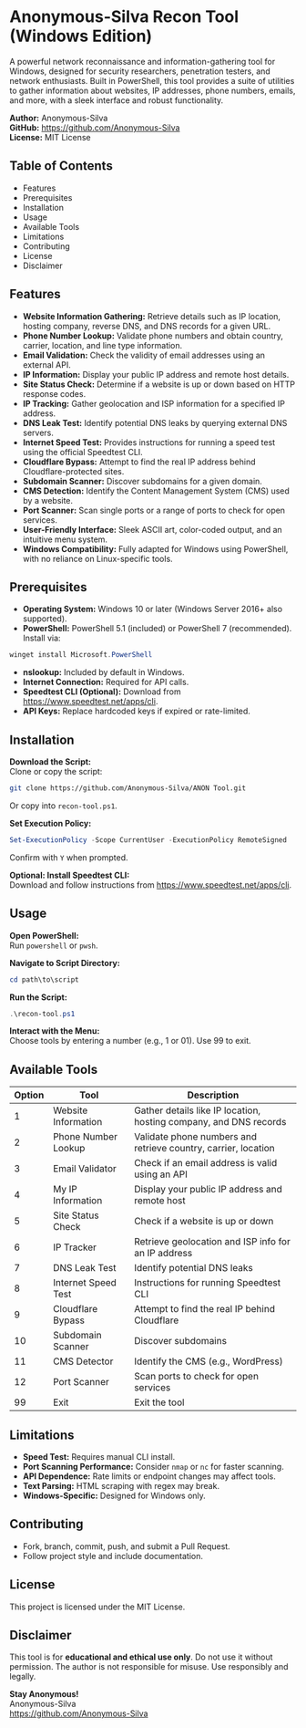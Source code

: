 # Anonymous-Silva Recon Tool (Windows Edition)
<!-- Replace with actual banner image if available -->

A powerful network reconnaissance and information-gathering tool for Windows, designed for security researchers, penetration testers, and network enthusiasts. Built in PowerShell, this tool provides a suite of utilities to gather information about websites, IP addresses, phone numbers, emails, and more, with a sleek interface and robust functionality.

**Author:** Anonymous-Silva  
**GitHub:** https://github.com/Anonymous-Silva  
**License:** MIT License  

## Table of Contents
- Features
- Prerequisites
- Installation
- Usage
- Available Tools
- Limitations
- Contributing
- License
- Disclaimer

## Features
- **Website Information Gathering:** Retrieve details such as IP location, hosting company, reverse DNS, and DNS records for a given URL.
- **Phone Number Lookup:** Validate phone numbers and obtain country, carrier, location, and line type information.
- **Email Validation:** Check the validity of email addresses using an external API.
- **IP Information:** Display your public IP address and remote host details.
- **Site Status Check:** Determine if a website is up or down based on HTTP response codes.
- **IP Tracking:** Gather geolocation and ISP information for a specified IP address.
- **DNS Leak Test:** Identify potential DNS leaks by querying external DNS servers.
- **Internet Speed Test:** Provides instructions for running a speed test using the official Speedtest CLI.
- **Cloudflare Bypass:** Attempt to find the real IP address behind Cloudflare-protected sites.
- **Subdomain Scanner:** Discover subdomains for a given domain.
- **CMS Detection:** Identify the Content Management System (CMS) used by a website.
- **Port Scanner:** Scan single ports or a range of ports to check for open services.
- **User-Friendly Interface:** Sleek ASCII art, color-coded output, and an intuitive menu system.
- **Windows Compatibility:** Fully adapted for Windows using PowerShell, with no reliance on Linux-specific tools.

## Prerequisites
- **Operating System:** Windows 10 or later (Windows Server 2016+ also supported).
- **PowerShell:** PowerShell 5.1 (included) or PowerShell 7 (recommended). Install via:
```powershell
winget install Microsoft.PowerShell
```
- **nslookup:** Included by default in Windows.
- **Internet Connection:** Required for API calls.
- **Speedtest CLI (Optional):** Download from https://www.speedtest.net/apps/cli.
- **API Keys:** Replace hardcoded keys if expired or rate-limited.

## Installation
**Download the Script:**  
Clone or copy the script:
```bash
git clone https://github.com/Anonymous-Silva/ANON Tool.git
```
Or copy into `recon-tool.ps1`.

**Set Execution Policy:**
```powershell
Set-ExecutionPolicy -Scope CurrentUser -ExecutionPolicy RemoteSigned
```
Confirm with `Y` when prompted.

**Optional: Install Speedtest CLI:**  
Download and follow instructions from https://www.speedtest.net/apps/cli.

## Usage
**Open PowerShell:**  
Run `powershell` or `pwsh`.

**Navigate to Script Directory:**
```powershell
cd path\to\script
```

**Run the Script:**
```powershell
.\recon-tool.ps1
```

**Interact with the Menu:**  
Choose tools by entering a number (e.g., 1 or 01). Use 99 to exit.

## Available Tools
| Option | Tool                | Description |
|--------|---------------------|-------------|
| 1      | Website Information | Gather details like IP location, hosting company, and DNS records |
| 2      | Phone Number Lookup | Validate phone numbers and retrieve country, carrier, location |
| 3      | Email Validator     | Check if an email address is valid using an API |
| 4      | My IP Information   | Display your public IP address and remote host |
| 5      | Site Status Check   | Check if a website is up or down |
| 6      | IP Tracker          | Retrieve geolocation and ISP info for an IP address |
| 7      | DNS Leak Test       | Identify potential DNS leaks |
| 8      | Internet Speed Test | Instructions for running Speedtest CLI |
| 9      | Cloudflare Bypass   | Attempt to find the real IP behind Cloudflare |
| 10     | Subdomain Scanner   | Discover subdomains |
| 11     | CMS Detector        | Identify the CMS (e.g., WordPress) |
| 12     | Port Scanner        | Scan ports to check for open services |
| 99     | Exit                | Exit the tool |

## Limitations
- **Speed Test:** Requires manual CLI install.
- **Port Scanning Performance:** Consider `nmap` or `nc` for faster scanning.
- **API Dependence:** Rate limits or endpoint changes may affect tools.
- **Text Parsing:** HTML scraping with regex may break.
- **Windows-Specific:** Designed for Windows only.

## Contributing
- Fork, branch, commit, push, and submit a Pull Request.
- Follow project style and include documentation.

## License
This project is licensed under the MIT License.

## Disclaimer
This tool is for **educational and ethical use only**. Do not use it without permission. The author is not responsible for misuse. Use responsibly and legally.

**Stay Anonymous!**  
Anonymous-Silva  
https://github.com/Anonymous-Silva
